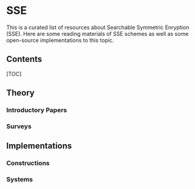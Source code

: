 # SSE
This is a curated list of resources about Searchable Symmetric Enryption (SSE). 
Here are some reading materials of SSE schemes as well as some open-source implementations to this topic.

## Contents
[TOC]

## Theory

### Introductory Papers

### Surveys

## Implementations

### Constructions

### Systems
